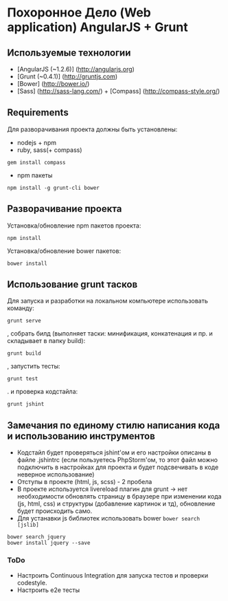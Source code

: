 # Похоронное Дело (Web application) AngularJS + Grunt

## Используемые технологии

* [AngularJS (~1.2.6)] (http://angularjs.org)
* [Grunt (~0.4.1)] (http://gruntjs.com)
* [Bower] (http://bower.io/)
* [Sass] (http://sass-lang.com/) + [Compass] (http://compass-style.org/)

## Requirements

Для разворачивания проекта должны быть установлены:

* nodejs + npm
* ruby, sass(+ compass)
```
gem install compass
```
* npm пакеты
```
npm install -g grunt-cli bower
```

## Разворачивание проекта

Установка/обновление npm пакетов проекта:
```
npm install
```

Установка/обновление bower пакетов:
```
bower install
```

## Использование grunt тасков

Для запуска и разработки на локальном компьютере использовать команду:
```
grunt serve
```

, собрать билд (выполняет таски: минификация, конкатенация и пр. и складывает в папку build):
```
grunt build
```

, запустить тесты:
```
grunt test
```

. и проверка кодстайла:
```
grunt jshint
```

## Замечания по единому стилю написания кода и использованию инструментов

* Кодстайл будет проверяться jshint'ом и его настройки описаны в файле .jshintrc (если пользуетесь PhpStorm'ом, то этот файл
 можно подключить в настройках для проекта и будет подсвечивать в коде неверное использование)
* Отступы в проекте (html, js, scss) - 2 пробела
* В проекте используется livereload плагин для grunt -> нет необходимости обновлять страницу в браузере при изменении
кода (js, html, css) и структуры (добавление картинок и тд), обновление будет происходить само.
* Для устанавки js библиотек использовать bower `bower search [jslib]`
```
bower search jquery
bower install jquery --save
```

### ToDo

* Настроить Continuous Integration для запуска тестов и проверки codestyle.
* Настроить e2e тесты